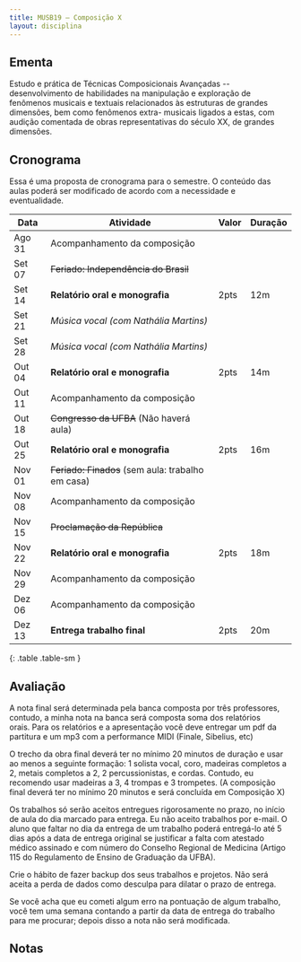 ```yaml
---
title: MUSB19 – Composição X
layout: disciplina
---
```


## Ementa

Estudo e prática de Técnicas Composicionais Avançadas -- desenvolvimento de
habilidades na manipulação e exploração de fenômenos musicais e textuais
relacionados às estruturas de grandes dimensões, bem como fenômenos extra-
musicais ligados a estas, com audição comentada de obras representativas do
século XX, de grandes dimensões.

## Cronograma

Essa é uma proposta de cronograma para o semestre. O conteúdo das aulas
poderá ser modificado de acordo com a necessidade e eventualidade.

| Data | Atividade | Valor | Duração |
| -- | -- | -- | -- |
Ago 31 | Acompanhamento da composição
Set 07 | <del>Feriado: Independência do Brasil</del> | |
Set 14 | **Relatório oral e monografia** | 2pts | 12m
Set 21 | *Música vocal (com Nathália Martins)*
Set 28 | *Música vocal (com Nathália Martins)*
Out 04 | **Relatório oral e monografia** | 2pts | 14m
Out 11 | Acompanhamento da composição
Out 18 | <del>Congresso da UFBA</del> (Não haverá aula)
Out 25 | **Relatório oral e monografia** | 2pts | 16m
Nov 01 | <del>Feriado: Finados</del> (sem aula: trabalho em casa) | |
Nov 08 | Acompanhamento da composição
Nov 15 | <del>Proclamação da República</del> | |
Nov 22 | **Relatório oral e monografia** | 2pts | 18m
Nov 29 | Acompanhamento da composição
Dez 06 | Acompanhamento da composição
Dez 13 | **Entrega trabalho final** | 2pts | 20m
{: .table .table-sm }

## Avaliação

A nota final será determinada pela banca composta por três professores,
contudo, a minha nota na banca será composta soma dos relatórios orais. Para
os relatórios e a apresentação você deve entregar um pdf da partitura e um mp3
com a performance MIDI (Finale, Sibelius, etc)

O trecho da obra final deverá ter no mínimo 20 minutos de duração e usar
ao menos a seguinte formação: 1 solista vocal, coro, madeiras completos
a 2, metais completos a 2, 2 percussionistas, e cordas. Contudo, eu
recomendo usar madeiras a 3, 4 trompas e 3 trompetes. (A composição
final deverá ter no mínimo 20 minutos e será concluída em Composição X)

Os trabalhos só serão aceitos entregues rigorosamente no prazo, no
início de aula do dia marcado para entrega. Eu não aceito trabalhos por
e-mail. O aluno que faltar no dia da entrega de um trabalho poderá
entregá-lo até 5 dias após a data de entrega original se justificar a falta com
atestado médico assinado e com número do Conselho Regional de Medicina
(Artigo 115 do Regulamento de Ensino de Graduação da UFBA).

Crie o hábito de fazer backup dos seus trabalhos e projetos. Não será
aceita a perda de dados como desculpa para dilatar o prazo de entrega.

Se você acha que eu cometi algum erro na pontuação de algum trabalho,
você tem uma semana contando a partir da data de entrega do trabalho
para me procurar; depois disso a nota não será modificada.

## Notas


